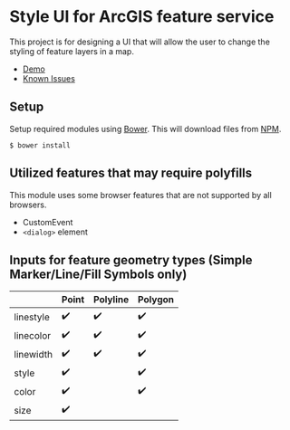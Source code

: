 ﻿Style UI for ArcGIS feature service
===================================

This project is for designing a UI that will allow the user to change the styling of feature layers in a map.

* [Demo](http://wsdot-gis.github.io/arcgis-style-ui/)
* [Known Issues](https://github.com/WSDOT-GIS/arcgis-style-ui/issues)

## Setup ##

Setup required modules using [Bower]. This will download files from [NPM].

    $ bower install

## Utilized features that may require polyfills ##

This module uses some browser features that are not supported by all browsers.

* CustomEvent
* `<dialog>` element

## Inputs for feature geometry types (Simple Marker/Line/Fill Symbols only) ##

<!-- Table is Github-flavored markdown markup -->

|         |Point             |Polyline          |Polygon           |
|---------|------------------|------------------|------------------|
|linestyle|:heavy_check_mark:|:heavy_check_mark:|:heavy_check_mark:|
|linecolor|:heavy_check_mark:|:heavy_check_mark:|:heavy_check_mark:|
|linewidth|:heavy_check_mark:|:heavy_check_mark:|:heavy_check_mark:|
|style    |:heavy_check_mark:|                  |:heavy_check_mark:|
|color    |:heavy_check_mark:|                  |:heavy_check_mark:|
|size     |:heavy_check_mark:|                  |                  |

[Bower]:http://bower.io
[NPM]:https://www.npmjs.com/